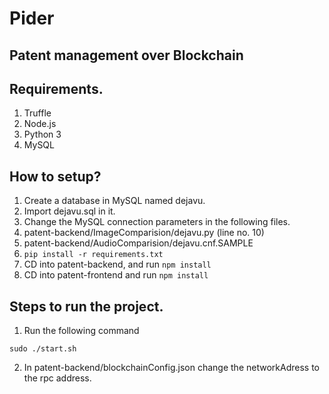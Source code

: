 # Pider
## Patent management over Blockchain


## Requirements.
1. Truffle
2. Node.js
3. Python 3
4. MySQL

## How to setup?
1. Create a database in MySQL named dejavu. 
2. Import dejavu.sql in it.
3. Change the MySQL connection parameters in the following files.
  1. patent-backend/ImageComparision/dejavu.py (line no. 10)
  2. patent-backend/AudioComparision/dejavu.cnf.SAMPLE
4. `pip install -r requirements.txt`
5. CD into patent-backend, and run `npm install`
6. CD into patent-frontend and run `npm install`



## Steps to run the project.

1. Run the following command

`sudo ./start.sh`

2. In patent-backend/blockchainConfig.json change the networkAdress to the rpc address.
